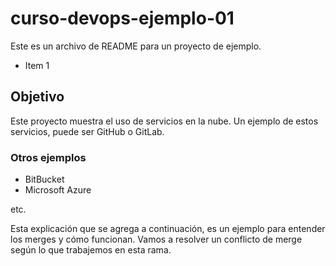 # curso-devops-ejemplo-01

Este es un archivo de README para un proyecto de ejemplo.

* Item 1

## Objetivo

Este proyecto muestra el uso de servicios en la nube. Un ejemplo de estos servicios, puede ser GitHub o GitLab.

### Otros ejemplos

* BitBucket
* Microsoft Azure

etc.

Esta explicación que se agrega a continuación, es un ejemplo para entender los merges y cómo funcionan.
Vamos a resolver un conflicto de merge según lo que trabajemos en esta rama.
